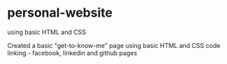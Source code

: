 # personal-website
using basic HTML and CSS

Created a basic "get-to-know-me" page using basic HTML and CSS code 
linking - facebook, linkedin and github pages

